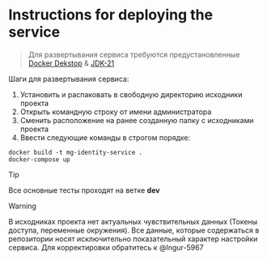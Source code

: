 # Instructions for deploying the service

> Для развертывания сервиса требуются предустановленные [Docker Dekstop](https://www.docker.com/products/docker-desktop/) & [JDK-21](https://www.oracle.com/java/technologies/downloads/#java21)

Шаги для развертывания сервиса:
1. Установить и распаковать в свободную директорию исходники проекта
2. Открыть командную строку от имени администратора
3. Сменить расположение на ранее созданную папку с исходниками проекта
4. Ввести следующие команды в строгом порядке:
```
docker build -t mg-identity-service .
docker-compose up
```

> [!TIP]
> Все основные тесты проходят на ветке **dev** 

> [!WARNING]
> В исходниках проекта нет актуальных чувствительных данных (Токены доступа, переменные окружения).
> Все данные, которые содержаться в репозитории носят исключительно показательный характер настройки сервиса.
> Для корректировки обратитесь к @Ingur-5967
